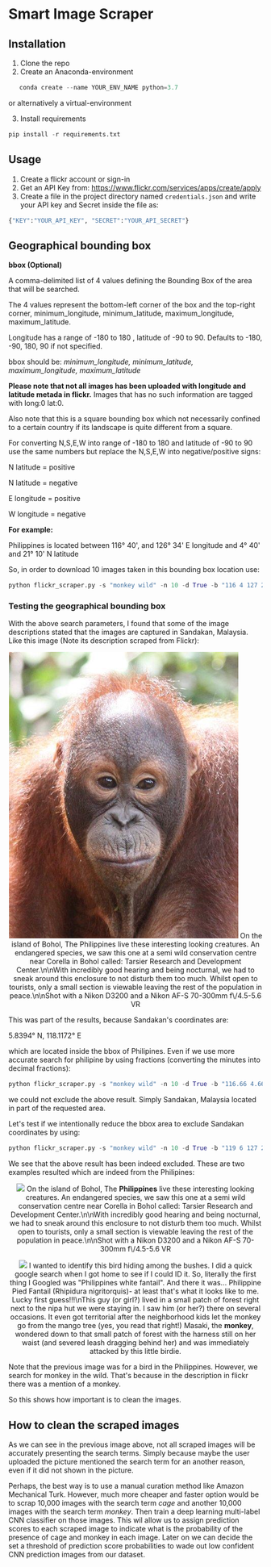 # Smart Image Scraper

## Installation

1. Clone the repo
2. Create an Anaconda-environment 
````python
   conda create --name YOUR_ENV_NAME python=3.7
````
or alternatively a virtual-environment

3. Install requirements
````python
pip install -r requirements.txt
````

## Usage

1. Create a flickr account or sign-in
2. Get an API Key from: https://www.flickr.com/services/apps/create/apply
3. Create a file in the project directory named `credentials.json` and write your API key and Secret inside the file as:
```python
{"KEY":"YOUR_API_KEY", "SECRET":"YOUR_API_SECRET"}
```

## Geographical bounding box
**bbox (Optional)**

A comma-delimited list of 4 values defining the Bounding Box of the area that will be searched.

The 4 values represent the bottom-left corner of the box and the top-right corner, minimum_longitude, minimum_latitude, maximum_longitude, maximum_latitude.

Longitude has a range of -180 to 180 , latitude of -90 to 90. Defaults to -180, -90, 180, 90 if not specified.

bbox should be: _minimum_longitude, minimum_latitude, maximum_longitude, maximum_latitude_

**Please note that not all images has been uploaded with longitude and latitude metada in flickr.** Images that has no such information are tagged with long:0 lat:0. 

Also note that this is a square bounding box which not necessarily confined to a certain country if its landscape is quite different from a square.

For converting N,S,E,W into range of -180 to 180 and latitude of -90 to 90 use the same numbers but replace the N,S,E,W into negative/positive signs:

N latitude = positive

N latitude = negative

E longitude = positive

W longitude = negative

**For example:**

Philippines is located between 116° 40', and 126° 34' E longitude and 4° 40' and 21° 10' N latitude

So, in order to download 10 images taken in this bounding box location use:
````python
python flickr_scraper.py -s "monkey wild" -n 10 -d True -b "116 4 127 22"
````

### Testing the geographical bounding box

With the above search parameters, I found that some of the image descriptions stated that the images are captured in Sandakan, Malaysia. Like this image (Note its description scraped from Flickr):

<p align="center">

  <img src="readme_files/flickr_monkey_wild-Sandakan.jpg">
  On the island of Bohol, The Philippines live these interesting looking creatures.  An endangered species, we saw this one at a semi wild conservation centre near Corella in Bohol called: Tarsier Research and Development Center.\n\nWith incredibly good hearing and being nocturnal, we had to sneak around this enclosure to not disturb them too much.  Whilst open to tourists, only a small section is viewable leaving the rest of the population in peace.\n\nShot with a Nikon D3200 and a Nikon AF-S 70-300mm f\/4.5-5.6 VR

</p>



This was part of the results, because Sandakan's coordinates are:

5.8394° N, 118.1172° E

which are located inside the bbox of Philipines. Even if we use more accurate search for philipine by using fractions (converting the minutes into decimal fractions):
````python
python flickr_scraper.py -s "monkey wild" -n 10 -d True -b "116.66 4.66 126.56 21.16"
````

we could not exclude the above result. Simply Sandakan, Malaysia located in part of the requested area.

Let's test if we intentionally reduce the bbox area to exclude Sandakan coordinates by using:
````python
python flickr_scraper.py -s "monkey wild" -n 10 -d True -b "119 6 127 22"
````

We see that the above result has been indeed excluded. These are two examples resulted which are indeed from the Philipines: 


<p align="center">

  <img src="readme_files/Flicker_monkey_wild-Philippines1.jpg">
  On the island of Bohol, The <b>Philippines</b> live these interesting looking creatures.  An endangered species, we saw this one at a semi wild conservation centre near Corella in Bohol called: Tarsier Research and Development Center.\n\nWith incredibly good hearing and being nocturnal, we had to sneak around this enclosure to not disturb them too much.  Whilst open to tourists, only a small section is viewable leaving the rest of the population in peace.\n\nShot with a Nikon D3200 and a Nikon AF-S 70-300mm f\/4.5-5.6 VR
</p>


<p align="center">

  <img src="readme_files/Flicker_monkey_wild-Philippines2.jpg">
  I wanted to identify this bird hiding among the bushes. I did a quick google search when I got home to see if I could ID it. So, literally the first thing I Googled was &quot;Philippines white fantail&quot;. And there it was... Philippine Pied Fantail (Rhipidura nigritorquis)- at least that's what it looks like to me. Lucky first guess!!!\nThis guy (or girl?) lived in a small patch of forest right next to the nipa hut we were staying in. I saw him (or her?) there on several occasions. It even got territorial after the neighborhood kids let the monkey go from the mango tree (yes, you read that right!) Masaki, the <b>monkey</b>, wondered down to that small patch of forest with the harness still on her waist (and severed leash dragging behind her) and was immediately attacked by this little birdie.

</p>

Note that the previous image was for a bird in the Philippines. However, we search for monkey in the wild. That's because in the description in flickr there was a mention of a monkey. 

So this shows how important is to clean the images.

## How to clean the scraped images

As we can see in the previous image above, not all scraped images will be accurately presenting the search terms. Simply because maybe the user uploaded the picture mentioned the search term for an another reason, even if it did not shown in the picture.

Perhaps, the best way is to use a manual curation method like  Amazon Mechanical Turk. However, much more cheaper and faster option would be to scrap 10,000 images with the search term _cage_ and another 10,000 images with the search term _monkey_. Then train a deep learning multi-label CNN classifier on those images. This wil allow us to assign prediction scores to each scraped image to indicate what is the probability of the presence of cage and monkey in each image. Later on we can decide the set a threshold of prediction score probabilities to wade out low confident CNN prediction images from our dataset.


